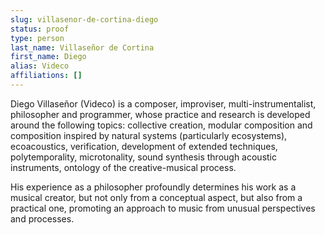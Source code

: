 ```yaml
---
slug: villasenor-de-cortina-diego
status: proof
type: person
last_name: Villaseñor de Cortina
first_name: Diego
alias: Videco
affiliations: []
---
```


Diego Villaseñor (Videco) is a composer, improviser, multi-instrumentalist, philosopher and programmer, whose practice and research is developed around the following topics: collective creation, modular composition and composition inspired by natural systems (particularly ecosystems), ecoacoustics, verification, development of extended techniques, polytemporality, microtonality, sound synthesis through acoustic instruments, ontology of the creative-musical process.

His experience as a philosopher profoundly determines his work as a musical creator, but not only from a conceptual aspect, but also from a practical one, promoting an approach to music from unusual perspectives and processes.